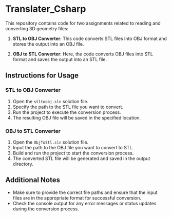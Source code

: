 # Translater_Csharp

This repository contains code for two assignments related to reading and converting 3D geometry files:

1. **STL to OBJ Converter**: This code converts STL files into OBJ format and stores the output into an OBJ file.

2. **OBJ to STL Converter**: Here, the code converts OBJ files into STL format and saves the output into an STL file.

## Instructions for Usage

### STL to OBJ Converter
1. Open the `stltoobj.sln` solution file.
2. Specify the path to the STL file you want to convert.
3. Run the project to execute the conversion process.
4. The resulting OBJ file will be saved in the specified location.

### OBJ to STL Converter
1. Open the `ObjToStl.sln` solution file.
2. Input the path to the OBJ file you want to convert to STL.
3. Build and run the project to start the conversion process.
4. The converted STL file will be generated and saved in the output directory.

## Additional Notes

- Make sure to provide the correct file paths and ensure that the input files are in the appropriate format for successful conversion.
- Check the console output for any error messages or status updates during the conversion process.
